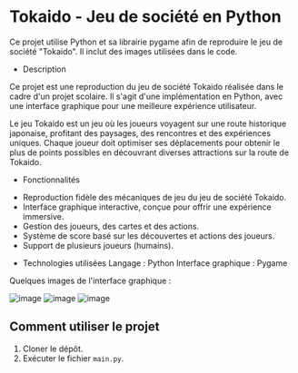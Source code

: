 # Tokaido - Jeu de société en Python

Ce projet utilise Python et sa librairie pygame afin de reproduire le jeu de société "Tokaido".
Il inclut des images utilisées dans le code.

* Description
  
Ce projet est une reproduction du jeu de société Tokaido réalisée dans le cadre d'un projet scolaire. Il s'agit d'une implémentation en Python, avec une interface graphique pour une meilleure expérience utilisateur.

Le jeu Tokaido est un jeu où les joueurs voyagent sur une route historique japonaise, profitant des paysages, des rencontres et des expériences uniques. Chaque joueur doit optimiser ses déplacements pour obtenir le plus de points possibles en découvrant diverses attractions sur la route de Tokaido.

* Fonctionnalités
  
- Reproduction fidèle des mécaniques de jeu du jeu de société Tokaido.
- Interface graphique interactive, conçue pour offrir une expérience immersive.
- Gestion des joueurs, des cartes et des actions.
- Système de score basé sur les découvertes et actions des joueurs.
- Support de plusieurs joueurs (humains).

* Technologies utilisées
Langage : Python
Interface graphique : Pygame

Quelques images de l'interface graphique : 

![image](https://github.com/user-attachments/assets/7e6eafab-9c90-422b-b60c-15dbaf188cc6)
![image](https://github.com/user-attachments/assets/955dc990-ef95-4a1c-bbef-b100404d523a)
![image](https://github.com/user-attachments/assets/e2be979e-d811-417b-b6cb-f3ca9f28169e)





## Comment utiliser le projet

1. Cloner le dépôt.
2. Exécuter le fichier `main.py`.

